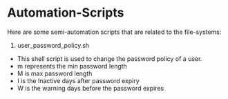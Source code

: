 # Automation-Scripts

Here are some semi-automation scripts that are related to the file-systems:

1. user_password_policy.sh

 - This shell script is used to change the password policy of a user.
 - m represents the min password length
 - M is max password length
 - I is the Inactive days after password expiry
 - W is the warning days before the password expires
